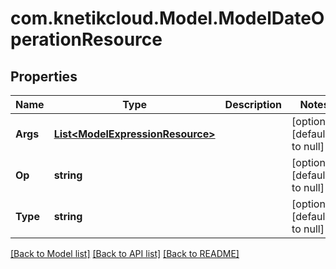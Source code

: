 # com.knetikcloud.Model.ModelDateOperationResource
## Properties

Name | Type | Description | Notes
------------ | ------------- | ------------- | -------------
**Args** | [**List&lt;ModelExpressionResource&gt;**](ModelExpressionResource.md) |  | [optional] [default to null]
**Op** | **string** |  | [optional] [default to null]
**Type** | **string** |  | [optional] [default to null]

[[Back to Model list]](../README.md#documentation-for-models) [[Back to API list]](../README.md#documentation-for-api-endpoints) [[Back to README]](../README.md)

